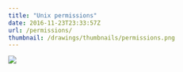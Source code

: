 ```yaml
---
title: "Unix permissions"
date: 2016-11-23T23:33:57Z
url: /permissions/
thumbnail: /drawings/thumbnails/permissions.png
---
```

<a href='/drawings/permissions.svg'><img src='/drawings/permissions.png'></a>

